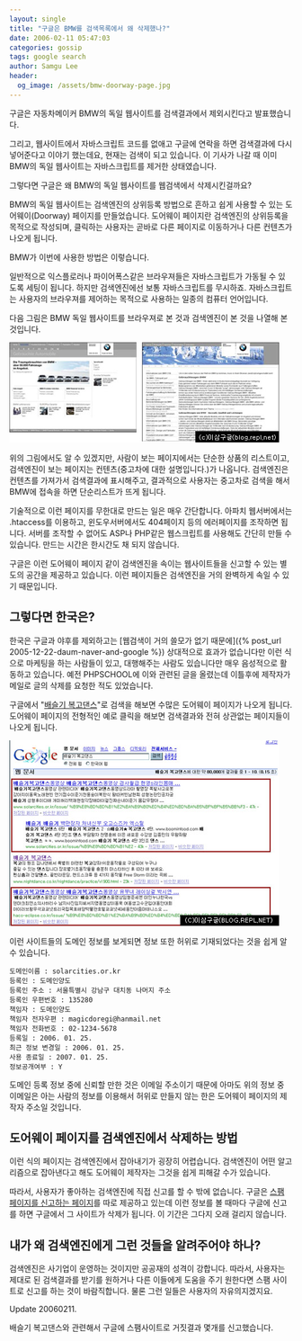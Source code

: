 ```yaml
---
layout: single
title: "구글은 BMW를 검색목록에서 왜 삭제했나?"
date: 2006-02-11 05:47:03
categories: gossip
tags: google search
author: Samgu Lee
header:
  og_image: /assets/bmw-doorway-page.jpg
---
```


구글은 자동차메이커 BMW의 독일 웹사이트를 검색결과에서 제외시킨다고 발표했습니다.

그리고, 웹사이트에서 자바스크립트 코드를 없애고 구글에 연락을 하면 검색결과에 다시 넣어준다고 이야기 했는데요, 현재는 검색이 되고 있습니다. 이 기사가 나갈 때 이미 BMW의 독일 웹사이트는 자바스크립트를 제거한 상태였습니다.

그렇다면 구글은 왜 BMW의 독일 웹사이트를 웹검색에서 삭제시킨걸까요?

BMW의 독일 웹사이트는 검색엔진의 상위등록 방법으로 흔하고 쉽게 사용할 수 있는 도어웨이(Doorway) 페이지를 만들었습니다. 도어웨이 페이지란 검색엔진의 상위등록을 목적으로 작성되며, 클릭하는 사용자는 곧바로 다른 페이지로 이동하거나 다른 컨텐츠가 나오게 됩니다.

BMW가 이번에 사용한 방법은 이렇습니다.

일반적으로 익스플로러나 파이어폭스같은 브라우져들은 자바스크립트가 가동될 수 있도록 세팅이 됩니다. 하지만 검색엔진에선 보통 자바스크립트를 무시하죠. 자바스크립트는 사용자의 브라우져를 제어하는 목적으로 사용하는 일종의 컴퓨터 언어입니다.

다음 그림은 BMW 독일 웹사이트를 브라우져로 본 것과 검색엔진이 본 것을 나열해 본 것입니다.

![BMW 독일 웹사이트의 도어웨이 페이지](/assets/bmw-doorway-page.jpg)

위의 그림에서도 알 수 있겠지만, 사람이 보는 페이지에서는 단순한 상품의 리스트이고, 검색엔진이 보는 페이지는 컨텐츠(중고차에 대한 설명입니다.)가 나옵니다. 검색엔진은 컨텐츠를 가져가서 검색결과에 표시해주고, 결과적으로 사용자는 중고차로 검색을 해서 BMW에 접속을 하면 단순리스트가 뜨게 됩니다.

기술적으로 이런 페이지를 무한대로 만드는 일은 매우 간단합니다. 아파치 웹서버에서는 .htaccess를 이용하고, 윈도우서버에서도 404페이지 등의 에러페이지를 조작하면 됩니다. 서버를 조작할 수 없어도 ASP나 PHP같은 웹스크립트를 사용해도 간단히 만들 수 있습니다. 만드는 시간은 한시간도 채 되지 않습니다.

구글은 이런 도어웨이 페이지 같이 검색엔진을 속이는 웹사이트들을 신고할 수 있는 별도의 공간을 제공하고 있습니다. 이런 페이지들은 검색엔진을 거의 완벽하게 속일 수 있기 때문입니다.

## 그렇다면 한국은?

한국은 구글과 야후를 제외하고는 [웹검색이 거의 쓸모가 없기 때문에]({% post_url 2005-12-22-daum-naver-and-google %}) 상대적으로 효과가 없습니다만 이런 식으로 마케팅을 하는 사람들이 있고, 대행해주는 사람도 있습니다만 매우 음성적으로 활동하고 있습니다. 예전 PHPSCHOOL에 이와 관련된 글을 올렸는데 이틀후에 제작자가 메일로 글의 삭제를 요청한 적도 있었습니다.

구글에서 "[배슬기 복고댄스](http://www.google.co.kr/search?hl=ko&newwindow=1&rls=GGLG%2CGGLG%3A2006-05%2CGGLG%3Ako&q=%EB%B0%B0%EC%8A%AC%EA%B8%B0+%EB%B3%B5%EA%B3%A0%EB%8C%84%EC%8A%A4&lr=)"로 검색을 해보면 수많은 도어웨이 페이지가 나오게 됩니다. 도어웨이 페이지의 전형적인 예로 클릭을 해보면 검색결과와 전혀 상관없는 페이지들이 나오게 됩니다.

![구글 한국 검색으로 본 도어웨이 페이지](/assets/google_doorway_page_korea.jpg)

이런 사이트들의 도메인 정보를 보게되면 정보 또한 허위로 기재되었다는 것을 쉽게 알 수 있습니다.

    도메인이름 : solarcities.or.kr
    등록인 : 도메인양도
    등록인 주소 : 서울특별시 강남구 대치동 나머지 주소
    등록인 우편번호 : 135280
    책임자 : 도메인양도
    책임자 전자우편 : magicdoregi@hanmail.net
    책임자 전화번호 : 02-1234-5678
    등록일 : 2006. 01. 25.
    최근 정보 변경일 : 2006. 01. 25.
    사용 종료일 : 2007. 01. 25.
    정보공개여부 : Y

도메인 등록 정보 중에 신뢰할 만한 것은 이메일 주소이기 때문에 아마도 위의 정보 중 이메일은 아는 사람의 정보를 이용해서 허위로 만들지 않는 한은 도어웨이 페이지의 제작자 주소일 것입니다.

## 도어웨이 페이지를 검색엔진에서 삭제하는 방법

이런 식의 페이지는 검색엔진에서 잡아내기가 굉장히 어렵습니다. 검색엔진이 어떤 알고리즘으로 잡아낸다고 해도 도어웨이 제작자는 그것을 쉽게 피해갈 수가 있습니다.

따라서, 사용자가 좋아하는 검색엔진에 직접 신고를 할 수 밖에 없습니다. 구글은 [스팸 페이지를 신고하는 페이지](http://www.google.com/contact/spamreport.html)를 따로 제공하고 있는데 이런 정보를 볼 때마다 구글에 신고를 하면 구글에서 그 사이트가 삭제가 됩니다. 이 기간은 그다지 오래 걸리지 않습니다.

## 내가 왜 검색엔진에게 그런 것들을 알려주어야 하나?

검색엔진은 사기업이 운영하는 것이지만 공공재의 성격이 강합니다. 따라서, 사용자는 제대로 된 검색결과를 받기를 원하거나 다른 이들에게 도움을 주기 원한다면 스팸 사이트로 신고를 하는 것이 바람직합니다. 물론 그런 일들은 사용자의 자유의지겠지요.

Update 20060211.

배슬기 복고댄스와 관련해서 구글에 스팸사이트로 거짓결과 몇개를 신고했습니다.
